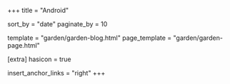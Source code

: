 +++
title = "Android"

sort_by = "date"
paginate_by = 10

template = "garden/garden-blog.html"
page_template = "garden/garden-page.html"

[extra]
hasicon = true

insert_anchor_links = "right"
+++
